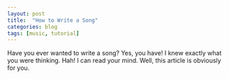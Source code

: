 ```yaml
---
layout: post
title:  "How to Write a Song"
categories: blog
tags: [music, tutorial]
---
```

Have you ever wanted to write a song? Yes, you have! I knew exactly what you
were thinking. Hah! I can read your mind. Well, this article is obviously for
you.
